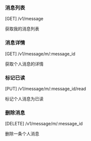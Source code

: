 ### 消息列表

[GET] /v1/message

获取我的消息列表

### 消息详情

[GET] /v1/message/m/:message_id

获取个人消息的详情

### 标记已读

[PUT] /v1/message/m/:message_id/read

标记个人消息为已读

### 删除消息

[DELETE] /v1/message/m/:message_id

删除一条个人消息